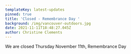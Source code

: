 ```yaml
---
templateKey: latest-updates
pinned: true
title: 'Closed - Remembrance Day '
background: /img/vancouver-outdoors.jpg
date: 2021-11-11T18:48:27.045Z
author: Christine Clements
---
```

We are closed Thursday November 11th, Remembrance Day
